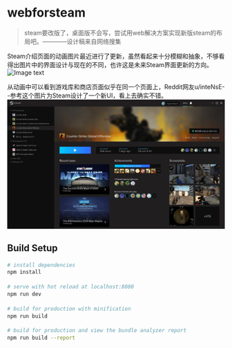# webforsteam
> steam要改版了，桌面版不会写，尝试用web解决方案实现新版steam的布局吧。————设计稿来自网络搜集

Steam介绍页面的动画图片最近进行了更新，虽然看起来十分模糊和抽象，不够看得出图片中的界面设计与现在的不同，也许这是未来Steam界面更新的方向。
![Image text](steamgif.gif)

从动画中可以看到游戏库和商店页面似乎在同一个页面上，Reddit网友u/inteNsE--参考这个图片为Steam设计了一个新UI，看上去确实不错。
![Image text](steam.jpg)



## Build Setup

``` bash
# install dependencies
npm install

# serve with hot reload at localhost:8080
npm run dev

# build for production with minification
npm run build

# build for production and view the bundle analyzer report
npm run build --report
```